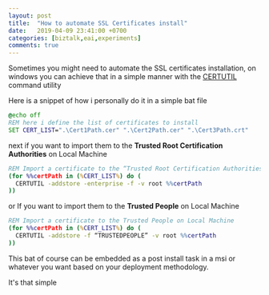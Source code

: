 ```yaml
---
layout: post
title:  "How to automate SSL Certificates install"
date:   2019-04-09 23:41:00 +0700
categories: [biztalk,eai,experiments]
comments: true
---
```


Sometimes you might need to automate the SSL certificates installation, on windows you can achieve that in a simple manner with the [CERTUTIL](https://docs.microsoft.com/en-us/windows-server/administration/windows-commands/certutil) command utility

Here is a snippet of how i personally do it in a simple bat file

```bat
@echo off  
REM here i define the list of certificates to install  
SET CERT_LIST=".\Cert1Path.cer" ".\Cert2Path.cer" ".\Cert3Path.crt"   
```

next if you want to import them to the **Trusted Root Certification Authorities** on Local Machine

```bat
REM Import a certificate to the “Trusted Root Certification Authorities” on Local Machine
(for %%certPath in (%CERT_LIST%) do ( 
  CERTUTIL -addstore -enterprise -f -v root %%certPath
))
```

or If you want to import them to the **Trusted People** on Local Machine   

```bat
REM Import a certificate to the Trusted People on Local Machine
(for %%certPath in (%CERT_LIST%) do ( 
  CERTUTIL -addstore -f “TRUSTEDPEOPLE” -v root %%certPath
))
```

This bat of course can be embedded as a post install task in a msi or whatever you want based on your deployment methodology.

It's that simple 




